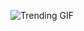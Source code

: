 
<!-- GIF_SECTION -->
![Trending GIF](https://media2.giphy.com/media/v1.Y2lkPThiYjIxNzcyNXpzbnVpcXk3b2x4M3ZscTd6aHVuNzJwZDN1eXdrenNqOGMxcmszYSZlcD12MV9naWZzX3NlYXJjaCZjdD1n/wQAbcl6iDnawokpLj9/giphy.gif)
<!-- END_GIF_SECTION -->

